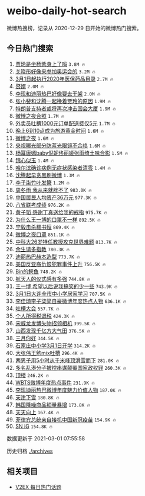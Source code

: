# weibo-daily-hot-search

微博热搜榜，记录从 2020-12-29 日开始的微博热门搜索。

## 今日热门搜索

<!-- BEGIN -->

1. [贾玲是坐杨紫身上了吗](https://s.weibo.com/weibo?q=%23%E8%B4%BE%E7%8E%B2%E6%98%AF%E5%9D%90%E6%9D%A8%E7%B4%AB%E8%BA%AB%E4%B8%8A%E4%BA%86%E5%90%97%23&Refer=top) `3.8M 🔥`
1. [关晓彤好像来参加奥运会的](https://s.weibo.com/weibo?q=%E5%85%B3%E6%99%93%E5%BD%A4%E5%A5%BD%E5%83%8F%E6%9D%A5%E5%8F%82%E5%8A%A0%E5%A5%A5%E8%BF%90%E4%BC%9A%E7%9A%84&Refer=top) `3.2M 🔥`
1. [3月1日起执行2020年医保药品目录](https://s.weibo.com/weibo?q=%233%E6%9C%881%E6%97%A5%E8%B5%B7%E6%89%A7%E8%A1%8C2020%E5%B9%B4%E5%8C%BB%E4%BF%9D%E8%8D%AF%E5%93%81%E7%9B%AE%E5%BD%95%23&Refer=top) `2.7M 🔥`
1. [赘婿](https://s.weibo.com/weibo?q=%E8%B5%98%E5%A9%BF&Refer=top) `2.0M 🔥`
1. [李现和迪丽热巴好像要去干架](https://s.weibo.com/weibo?q=%23%E6%9D%8E%E7%8E%B0%E5%92%8C%E8%BF%AA%E4%B8%BD%E7%83%AD%E5%B7%B4%E5%A5%BD%E5%83%8F%E8%A6%81%E5%8E%BB%E5%B9%B2%E6%9E%B6%23&Refer=top) `2.0M 🔥`
1. [张小斐和沈腾一起挽着贾玲的原因](https://s.weibo.com/weibo?q=%E5%BC%A0%E5%B0%8F%E6%96%90%E5%92%8C%E6%B2%88%E8%85%BE%E4%B8%80%E8%B5%B7%E6%8C%BD%E7%9D%80%E8%B4%BE%E7%8E%B2%E7%9A%84%E5%8E%9F%E5%9B%A0&Refer=top) `1.9M 🔥`
1. [特朗普支持者或将再次冲击国会大厦](https://s.weibo.com/weibo?q=%23%E7%89%B9%E6%9C%97%E6%99%AE%E6%94%AF%E6%8C%81%E8%80%85%E6%88%96%E5%B0%86%E5%86%8D%E6%AC%A1%E5%86%B2%E5%87%BB%E5%9B%BD%E4%BC%9A%E5%A4%A7%E5%8E%A6%23&Refer=top) `1.9M 🔥`
1. [微博之夜合照](https://s.weibo.com/weibo?q=%E5%BE%AE%E5%8D%9A%E4%B9%8B%E5%A4%9C%E5%90%88%E7%85%A7&Refer=top) `1.7M 🔥`
1. [外卖员吐槽1000元订单配送费仅5元](https://s.weibo.com/weibo?q=%23%E5%A4%96%E5%8D%96%E5%91%98%E5%90%90%E6%A7%BD1000%E5%85%83%E8%AE%A2%E5%8D%95%E9%85%8D%E9%80%81%E8%B4%B9%E4%BB%855%E5%85%83%23&Refer=top) `1.7M 🔥`
1. [晚上6到10点成为旅游黄金时间](https://s.weibo.com/weibo?q=%23%E6%99%9A%E4%B8%8A6%E5%88%B010%E7%82%B9%E6%88%90%E4%B8%BA%E6%97%85%E6%B8%B8%E9%BB%84%E9%87%91%E6%97%B6%E9%97%B4%23&Refer=top) `1.6M 🔥`
1. [微博之夜](https://s.weibo.com/weibo?q=%E5%BE%AE%E5%8D%9A%E4%B9%8B%E5%A4%9C&Refer=top) `1.6M 🔥`
1. [央视曝光部分防蓝光眼镜不合格](https://s.weibo.com/weibo?q=%23%E5%A4%AE%E8%A7%86%E6%9B%9D%E5%85%89%E9%83%A8%E5%88%86%E9%98%B2%E8%93%9D%E5%85%89%E7%9C%BC%E9%95%9C%E4%B8%8D%E5%90%88%E6%A0%BC%23&Refer=top) `1.6M 🔥`
1. [杨幂唐嫣baby倪妮佟丽娅张雨绮土味合影](https://s.weibo.com/weibo?q=%23%E6%9D%A8%E5%B9%82%E5%94%90%E5%AB%A3baby%E5%80%AA%E5%A6%AE%E4%BD%9F%E4%B8%BD%E5%A8%85%E5%BC%A0%E9%9B%A8%E7%BB%AE%E5%9C%9F%E5%91%B3%E5%90%88%E5%BD%B1%23&Refer=top) `1.5M 🔥`
1. [锦心似玉](https://s.weibo.com/weibo?q=%E9%94%A6%E5%BF%83%E4%BC%BC%E7%8E%89&Refer=top) `1.4M 🔥`
1. [哈尔滨确诊病例无症状感染者清零](https://s.weibo.com/weibo?q=%23%E5%93%88%E5%B0%94%E6%BB%A8%E7%A1%AE%E8%AF%8A%E7%97%85%E4%BE%8B%E6%97%A0%E7%97%87%E7%8A%B6%E6%84%9F%E6%9F%93%E8%80%85%E6%B8%85%E9%9B%B6%23&Refer=top) `1.4M 🔥`
1. [沈腾起早贪黑刷微博](https://s.weibo.com/weibo?q=%23%E6%B2%88%E8%85%BE%E8%B5%B7%E6%97%A9%E8%B4%AA%E9%BB%91%E5%88%B7%E5%BE%AE%E5%8D%9A%23&Refer=top) `1.3M 🔥`
1. [李子柒竹叶发簪](https://s.weibo.com/weibo?q=%23%E6%9D%8E%E5%AD%90%E6%9F%92%E7%AB%B9%E5%8F%B6%E5%8F%91%E7%B0%AA%23&Refer=top) `1.2M 🔥`
1. [周冬雨 我从来就胖不了](https://s.weibo.com/weibo?q=%E5%91%A8%E5%86%AC%E9%9B%A8%20%E6%88%91%E4%BB%8E%E6%9D%A5%E5%B0%B1%E8%83%96%E4%B8%8D%E4%BA%86&Refer=top) `983.0K 🔥`
1. [中国居民人均资产36万元](https://s.weibo.com/weibo?q=%23%E4%B8%AD%E5%9B%BD%E5%B1%85%E6%B0%91%E4%BA%BA%E5%9D%87%E8%B5%84%E4%BA%A736%E4%B8%87%E5%85%83%23&Refer=top) `977.3K 🔥`
1. [八省联考成绩](https://s.weibo.com/weibo?q=%E5%85%AB%E7%9C%81%E8%81%94%E8%80%83%E6%88%90%E7%BB%A9&Refer=top) `976.2K 🔥`
1. [黄子韬 感谢丁真送给我的戒指](https://s.weibo.com/weibo?q=%E9%BB%84%E5%AD%90%E9%9F%AC%20%E6%84%9F%E8%B0%A2%E4%B8%81%E7%9C%9F%E9%80%81%E7%BB%99%E6%88%91%E7%9A%84%E6%88%92%E6%8C%87&Refer=top) `975.7K 🔥`
1. [为什么王一博的口罩不一样](https://s.weibo.com/weibo?q=%23%E4%B8%BA%E4%BB%80%E4%B9%88%E7%8E%8B%E4%B8%80%E5%8D%9A%E7%9A%84%E5%8F%A3%E7%BD%A9%E4%B8%8D%E4%B8%80%E6%A0%B7%23&Refer=top) `892.5K 🔥`
1. [宁毅击杀楼书恒](https://s.weibo.com/weibo?q=%23%E5%AE%81%E6%AF%85%E5%87%BB%E6%9D%80%E6%A5%BC%E4%B9%A6%E6%81%92%23&Refer=top) `869.4K 🔥`
1. [微博之夜口罩](https://s.weibo.com/weibo?q=%23%E5%BE%AE%E5%8D%9A%E4%B9%8B%E5%A4%9C%E5%8F%A3%E7%BD%A9%23&Refer=top) `851.1K 🔥`
1. [中科大26岁特任教授攻克世界难题](https://s.weibo.com/weibo?q=%23%E4%B8%AD%E7%A7%91%E5%A4%A726%E5%B2%81%E7%89%B9%E4%BB%BB%E6%95%99%E6%8E%88%E6%94%BB%E5%85%8B%E4%B8%96%E7%95%8C%E9%9A%BE%E9%A2%98%23&Refer=top) `813.7K 🔥`
1. [余生请多指教](https://s.weibo.com/weibo?q=%E4%BD%99%E7%94%9F%E8%AF%B7%E5%A4%9A%E6%8C%87%E6%95%99&Refer=top) `780.3K 🔥`
1. [迪丽热巴赫本造型](https://s.weibo.com/weibo?q=%23%E8%BF%AA%E4%B8%BD%E7%83%AD%E5%B7%B4%E8%B5%AB%E6%9C%AC%E9%80%A0%E5%9E%8B%23&Refer=top) `773.7K 🔥`
1. [美国反亚裔仇恨犯罪事件上升](https://s.weibo.com/weibo?q=%23%E7%BE%8E%E5%9B%BD%E5%8F%8D%E4%BA%9A%E8%A3%94%E4%BB%87%E6%81%A8%E7%8A%AF%E7%BD%AA%E4%BA%8B%E4%BB%B6%E4%B8%8A%E5%8D%87%23&Refer=top) `756.5K 🔥`
1. [Bin的鳄鱼](https://s.weibo.com/weibo?q=Bin%E7%9A%84%E9%B3%84%E9%B1%BC&Refer=top) `748.2K 🔥`
1. [航天人的仪式感有多强](https://s.weibo.com/weibo?q=%E8%88%AA%E5%A4%A9%E4%BA%BA%E7%9A%84%E4%BB%AA%E5%BC%8F%E6%84%9F%E6%9C%89%E5%A4%9A%E5%BC%BA&Refer=top) `744.8K 🔥`
1. [王一博 希望以后说我搞笑的少一些](https://s.weibo.com/weibo?q=%E7%8E%8B%E4%B8%80%E5%8D%9A%20%E5%B8%8C%E6%9C%9B%E4%BB%A5%E5%90%8E%E8%AF%B4%E6%88%91%E6%90%9E%E7%AC%91%E7%9A%84%E5%B0%91%E4%B8%80%E4%BA%9B&Refer=top) `743.9K 🔥`
1. [3月1日大连全市中小学居家学习](https://s.weibo.com/weibo?q=3%E6%9C%881%E6%97%A5%E5%A4%A7%E8%BF%9E%E5%85%A8%E5%B8%82%E4%B8%AD%E5%B0%8F%E5%AD%A6%E5%B1%85%E5%AE%B6%E5%AD%A6%E4%B9%A0&Refer=top) `707.5K 🔥`
1. [李佳琦李子柒简自豪微博年度热点人物](https://s.weibo.com/weibo?q=%E6%9D%8E%E4%BD%B3%E7%90%A6%E6%9D%8E%E5%AD%90%E6%9F%92%E7%AE%80%E8%87%AA%E8%B1%AA%E5%BE%AE%E5%8D%9A%E5%B9%B4%E5%BA%A6%E7%83%AD%E7%82%B9%E4%BA%BA%E7%89%A9&Refer=top) `636.1K 🔥`
1. [吐槽大会](https://s.weibo.com/weibo?q=%E5%90%90%E6%A7%BD%E5%A4%A7%E4%BC%9A&Refer=top) `557.7K 🔥`
1. [个人所得税退税](https://s.weibo.com/weibo?q=%23%E4%B8%AA%E4%BA%BA%E6%89%80%E5%BE%97%E7%A8%8E%E9%80%80%E7%A8%8E%23&Refer=top) `424.3K 🔥`
1. [宋威龙发博失物招领相机](https://s.weibo.com/weibo?q=%E5%AE%8B%E5%A8%81%E9%BE%99%E5%8F%91%E5%8D%9A%E5%A4%B1%E7%89%A9%E6%8B%9B%E9%A2%86%E7%9B%B8%E6%9C%BA&Refer=top) `399.5K 🔥`
1. [山西发现千亿方大气田](https://s.weibo.com/weibo?q=%23%E5%B1%B1%E8%A5%BF%E5%8F%91%E7%8E%B0%E5%8D%83%E4%BA%BF%E6%96%B9%E5%A4%A7%E6%B0%94%E7%94%B0%23&Refer=top) `376.5K 🔥`
1. [三月你好](https://s.weibo.com/weibo?q=%E4%B8%89%E6%9C%88%E4%BD%A0%E5%A5%BD&Refer=top) `344.5K 🔥`
1. [石家庄中小学3月1日开学](https://s.weibo.com/weibo?q=%E7%9F%B3%E5%AE%B6%E5%BA%84%E4%B8%AD%E5%B0%8F%E5%AD%A63%E6%9C%881%E6%97%A5%E5%BC%80%E5%AD%A6&Refer=top) `314.2K 🔥`
1. [大张伟王勉mix吐槽](https://s.weibo.com/weibo?q=%23%E5%A4%A7%E5%BC%A0%E4%BC%9F%E7%8E%8B%E5%8B%89mix%E5%90%90%E6%A7%BD%23&Refer=top) `296.4K 🔥`
1. [两男子用5小时从千米峰顶滑雪而下](https://s.weibo.com/weibo?q=%23%E4%B8%A4%E7%94%B7%E5%AD%90%E7%94%A85%E5%B0%8F%E6%97%B6%E4%BB%8E%E5%8D%83%E7%B1%B3%E5%B3%B0%E9%A1%B6%E6%BB%91%E9%9B%AA%E8%80%8C%E4%B8%8B%23&Refer=top) `281.0K 🔥`
1. [多名乱港分子被控串谋颠覆国家政权罪](https://s.weibo.com/weibo?q=%23%E5%A4%9A%E5%90%8D%E4%B9%B1%E6%B8%AF%E5%88%86%E5%AD%90%E8%A2%AB%E6%8E%A7%E4%B8%B2%E8%B0%8B%E9%A2%A0%E8%A6%86%E5%9B%BD%E5%AE%B6%E6%94%BF%E6%9D%83%E7%BD%AA%23&Refer=top) `260.3K 🔥`
1. [顶楼](https://s.weibo.com/weibo?q=%E9%A1%B6%E6%A5%BC&Refer=top) `246.2K 🔥`
1. [WBTS微博年度热点事件](https://s.weibo.com/weibo?q=%23WBTS%E5%BE%AE%E5%8D%9A%E5%B9%B4%E5%BA%A6%E7%83%AD%E7%82%B9%E4%BA%8B%E4%BB%B6%23&Refer=top) `231.9K 🔥`
1. [李现迪丽热巴微博年度魅力价值人物](https://s.weibo.com/weibo?q=%E6%9D%8E%E7%8E%B0%E8%BF%AA%E4%B8%BD%E7%83%AD%E5%B7%B4%E5%BE%AE%E5%8D%9A%E5%B9%B4%E5%BA%A6%E9%AD%85%E5%8A%9B%E4%BB%B7%E5%80%BC%E4%BA%BA%E7%89%A9&Refer=top) `187.0K 🔥`
1. [天津下雪](https://s.weibo.com/weibo?q=%E5%A4%A9%E6%B4%A5%E4%B8%8B%E9%9B%AA&Refer=top) `180.8K 🔥`
1. [韩国降噪商品销量暴增](https://s.weibo.com/weibo?q=%23%E9%9F%A9%E5%9B%BD%E9%99%8D%E5%99%AA%E5%95%86%E5%93%81%E9%94%80%E9%87%8F%E6%9A%B4%E5%A2%9E%23&Refer=top) `173.8K 🔥`
1. [天天向上](https://s.weibo.com/weibo?q=%E5%A4%A9%E5%A4%A9%E5%90%91%E4%B8%8A&Refer=top) `167.4K 🔥`
1. [菲律宾总统亲自接机中国新冠疫苗](https://s.weibo.com/weibo?q=%23%E8%8F%B2%E5%BE%8B%E5%AE%BE%E6%80%BB%E7%BB%9F%E4%BA%B2%E8%87%AA%E6%8E%A5%E6%9C%BA%E4%B8%AD%E5%9B%BD%E6%96%B0%E5%86%A0%E7%96%AB%E8%8B%97%23&Refer=top) `154.9K 🔥`
1. [SN iG](https://s.weibo.com/weibo?q=SN%20iG&Refer=top) `154.8K 🔥`

数据更新于 2021-03-01 07:55:58

<!-- END -->

历史归档 [./archives](./archives)

## 相关项目

- [V2EX 每日热门话题](https://github.com/realLeonardo/v2ex-daily-hot-topic)
